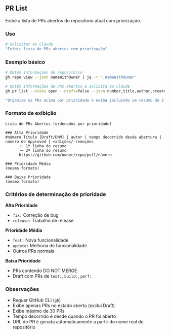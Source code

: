 ## PR List

Exibe a lista de PRs abertos do repositório atual com priorização.

### Uso

```bash
# Solicitar ao Claude
"Exibir lista de PRs abertos com priorização"
```

### Exemplo básico

```bash
# Obtém informações do repositório
gh repo view --json nameWithOwner | jq -r '.nameWithOwner'

# Obtém informações de PRs abertos e solicita ao Claude
gh pr list --state open --draft=false --json number,title,author,createdAt,additions,deletions,reviews --limit 30

"Organize os PRs acima por prioridade e exiba incluindo um resumo de 2 linhas para cada PR. Gere a URL usando o nome do repositório obtido acima"
```

### Formato de exibição

```text
Lista de PRs Abertos (ordenados por prioridade)

### Alta Prioridade
#número Título [Draft/DNM] | autor | tempo decorrido desde abertura | número de Approved | +adições/-remoções
      ├─ 1ª linha do resumo
      └─ 2ª linha do resumo
      https://github.com/owner/repo/pull/número

### Prioridade Média
(mesmo formato)

### Baixa Prioridade
(mesmo formato)
```

### Critérios de determinação de prioridade

**Alta Prioridade**

- `fix:` Correção de bug
- `release:` Trabalho de release

**Prioridade Média**

- `feat:` Nova funcionalidade
- `update:` Melhoria de funcionalidade
- Outros PRs normais

**Baixa Prioridade**

- PRs contendo DO NOT MERGE
- Draft com PRs de `test:`, `build:`, `perf:`

### Observações

- Requer GitHub CLI (`gh`)
- Exibe apenas PRs no estado aberto (exclui Draft)
- Exibe máximo de 30 PRs
- Tempo decorrido é desde quando o PR foi aberto
- URL do PR é gerada automaticamente a partir do nome real do repositório
